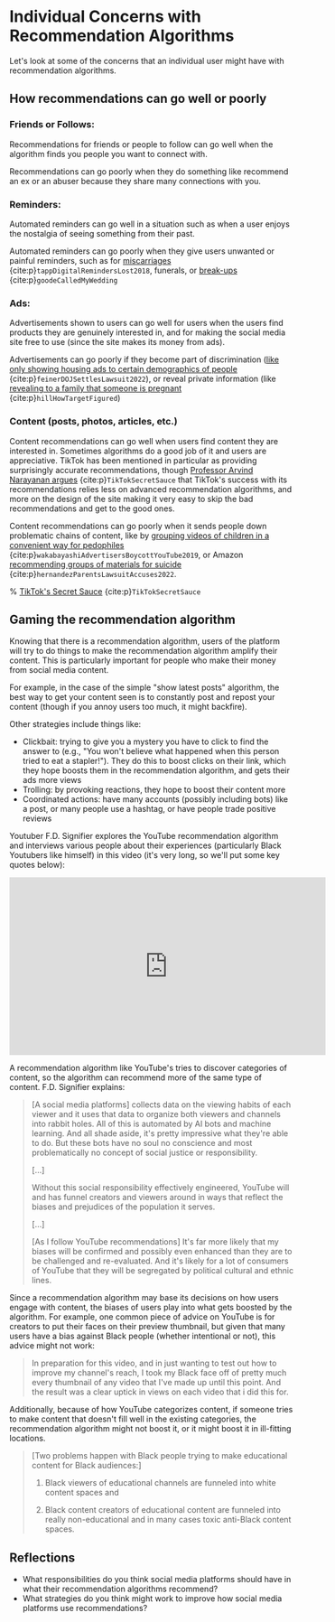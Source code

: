 # Individual Concerns with Recommendation Algorithms

Let's look at some of the concerns that an individual user might have with recommendation algorithms.

## How recommendations can go well or poorly

### Friends or Follows:

Recommendations for friends or people to follow can go well when the algorithm finds you people you want to connect with.

Recommendations can go poorly when they do something like recommend an ex or an abuser because they share many connections with you.

### Reminders:

Automated reminders can go well in a situation such as when a user enjoys the nostalgia of seeing something from their past.

Automated reminders can go poorly when they give users unwanted or painful reminders, such as for [miscarriages](https://www.theatlantic.com/family/archive/2018/11/digital-reminders-miscarriages/575050/) {cite:p}`tappDigitalRemindersLost2018`, funerals, or [break-ups](https://www.wired.com/story/weddings-social-media-apps-photos-memories-miscarriage-problem/) {cite:p}`goodeCalledMyWedding`


### Ads:
Advertisements shown to users can go well for users when the users find products they are genuinely interested in, and for making the social media site free to use (since the site makes its money from ads).

Advertisements can go poorly if they become part of discrimination ([like only showing housing ads to certain demographics of people](https://www.cnbc.com/2022/06/21/doj-settles-with-facebook-over-allegedly-discriminatory-housing-ads.html) {cite:p}`feinerDOJSettlesLawsuit2022`), or reveal private information (like [revealing to a family that someone is pregnant](https://www.forbes.com/sites/kashmirhill/2012/02/16/how-target-figured-out-a-teen-girl-was-pregnant-before-her-father-did/) {cite:p}`hillHowTargetFigured`)

### Content (posts, photos, articles, etc.)
Content recommendations can go well when users find content they are interested in. Sometimes algorithms do a good job of it and users are appreciative. TikTok has been mentioned in particular as providing surprisingly accurate recommendations, though [Professor Arvind Narayanan argues](https://knightcolumbia.org/blog/tiktoks-secret-sauce) {cite:p}`TikTokSecretSauce` that TikTok's success with its recommendations relies less on advanced recommendation algorithms, and more on the design of the site making it very easy to skip the bad recommendations and get to the good ones.

Content recommendations can go poorly when it sends people down problematic chains of content, like by [grouping videos of children in a convenient way for pedophiles](https://www.nytimes.com/2019/02/20/technology/youtube-pedophiles.html) {cite:p}`wakabayashiAdvertisersBoycottYouTube2019`, or Amazon [recommending groups of materials for suicide](https://www.npr.org/2022/10/09/1127686507/amazon-suicide-teenagers-poison) {cite:p}`hernandezParentsLawsuitAccuses2022`.

% [TikTok's Secret Sauce](https://knightcolumbia.org/blog/tiktoks-secret-sauce) {cite:p}`TikTokSecretSauce`

## Gaming the recommendation algorithm

Knowing that there is a recommendation algorithm, users of the platform will try to do things to make the recommendation algorithm amplify their content. This is particularly important for people who make their money from social media content.

For example, in the case of the simple "show latest posts" algorithm, the best way to get your content seen is to constantly post and repost your content (though if you annoy users too much, it might backfire).

Other strategies include things like:
- Clickbait: trying to give you a mystery you have to click to find the answer to (e.g., "You won't believe what happened when this person tried to eat a stapler!"). They do this to boost clicks on their link, which they hope boosts them in the recommendation algorithm, and gets their ads more views
- Trolling: by provoking reactions, they hope to boost their content more
- Coordinated actions: have many accounts (possibly including bots) like a post, or many people use a hashtag, or have people trade positive reviews

Youtuber F.D. Signifier explores the YouTube recommendation algorithm and interviews various people about their experiences (particularly Black Youtubers like himself) in this video (it's very long, so we'll put some key quotes below):

<iframe width="560" height="315" src="https://www.youtube.com/embed/41B5YonixBs?start=2355" title="YouTube video player" frameborder="0" allow="accelerometer; autoplay; clipboard-write; encrypted-media; gyroscope; picture-in-picture" allowfullscreen></iframe>


A recommendation algorithm like YouTube's tries to discover categories of content, so the algorithm can recommend more of the same type of content. F.D. Signifier explains:
> [A social media platforms] collects data on the viewing habits of each viewer and it uses that data to organize
both viewers and channels into rabbit holes. All of this is automated by AI bots and machine learning. And all shade
aside, it's pretty impressive what they're able to do. But these bots have no soul no conscience and most problematically no concept of social justice or responsibility.
>
> [...]
>
> Without this social responsibility effectively engineered, YouTube will and has funnel creators and viewers around in ways that reflect the biases and prejudices of the population it serves.
>
> [...]
>
> [As I follow YouTube recommendations] It's far more likely that my biases will be confirmed and possibly even enhanced than they are to be challenged and re-evaluated. And it's likely for a lot of consumers of YouTube that they will be segregated by political cultural and ethnic lines.

Since a recommendation algorithm may base its decisions on how users engage with content, the biases of users play into what gets boosted by the algorithm. For example, one common piece of advice on YouTube is for creators to put their faces on their preview thumbnail, but given that many users have a bias against Black people (whether intentional or not), this advice might not work:
> In preparation for this video, and in just wanting to test out how to improve my channel's reach, I took my Black face off of pretty much every thumbnail of any video that I've made up until this point. And the result was a clear uptick in views on each video that i did this for.

Additionally, because of how YouTube categorizes content, if someone tries to make content that doesn't fill well in the existing categories, the recommendation algorithm might not boost it, or it might boost it in ill-fitting locations.
> [Two problems happen with Black people trying to make educational content for Black audiences:]
>
>  1) Black viewers of educational channels are funneled into
white content spaces and
>
> 2) Black content creators of educational content are funneled into really non-educational and in many cases toxic anti-Black content spaces.


## Reflections

- What responsibilities do you think social media platforms should have in what their recommendation algorithms recommend?
- What strategies do you think might work to improve how social media platforms use recommendations?
